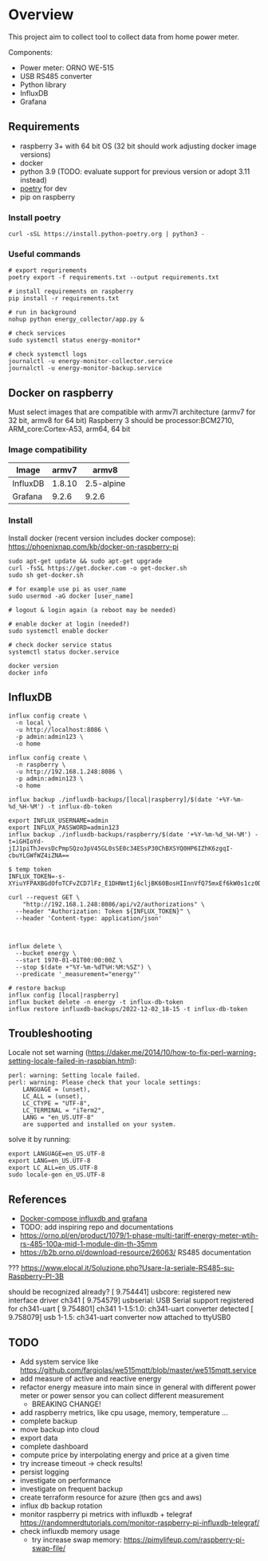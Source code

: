 # Overview
This project aim to collect tool to collect data from home power meter.

Components:
- Power meter: ORNO WE-515
- USB RS485 converter
- Python library
- InfluxDB
- Grafana

## Requirements
- raspberry 3+ with 64 bit OS (32 bit should work adjusting docker image versions)
- docker
- python 3.9 (TODO: evaluate support for previous version or adopt 3.11 instead)
- [poetry](https://python-poetry.org/docs/) for dev
- pip on raspberry

### Install poetry
```
curl -sSL https://install.python-poetry.org | python3 -
```

### Useful commands
```
# export requrirements
poetry export -f requirements.txt --output requirements.txt

# install requirements on raspberry
pip install -r requirements.txt

# run in background
nohup python energy_collector/app.py &

# check services
sudo systemctl status energy-monitor*

# check systemctl logs
journalctl -u energy-monitor-collector.service
journalctl -u energy-monitor-backup.service
```


## Docker on raspberry
Must select images that are compatible with armv7l architecture (armv7 for 32 bit, armv8 for 64 bit)
Raspberry 3 should be processor:BCM2710, ARM_core:Cortex-A53, arm64, 64 bit


### Image compatibility

| Image     | armv7  | armv8      |
| --------- | ------ | ---------- |
| InfluxDB  | 1.8.10 | 2.5-alpine |
| Grafana   | 9.2.6  | 9.2.6      |


### Install
Install docker (recent version includes docker compose): https://phoenixnap.com/kb/docker-on-raspberry-pi
```
sudo apt-get update && sudo apt-get upgrade
curl -fsSL https://get.docker.com -o get-docker.sh
sudo sh get-docker.sh

# for example use pi as user_name
sudo usermod -aG docker [user_name]

# logout & login again (a reboot may be needed)

# enable docker at login (needed?)
sudo systemctl enable docker

# check docker service status
systemctl status docker.service

docker version
docker info
```

## InfluxDB
```
influx config create \
  -n local \
  -u http://localhost:8086 \
  -p admin:admin123 \
  -o home
  
influx config create \
  -n raspberry \
  -u http://192.168.1.248:8086 \
  -p admin:admin123 \
  -o home
  
influx backup ./influxdb-backups/[local|raspberry]/$(date '+%Y-%m-%d_%H-%M') -t influx-db-token

export INFLUX_USERNAME=admin  
export INFLUX_PASSWORD=admin123
influx backup ./influxdb-backups/raspberry/$(date '+%Y-%m-%d_%H-%M') -t=iGHIoYd-jIJ1piThJevsDcPmpSQzo3pV45GL0sSE0c34ESsP30ChBXSYQ0HP6IZhK6zgqI-cbuYLGWfWZ4iZNA==

$ temp token
INFLUX_TOKEN=-s-XYiuYFPAXBGdOfoTCFvZCD7lFz_E1DHNmtIj6cljBK60BosHIInnVfQ75mxEf6kW0s1cz0DHmpoacqZowhQ==

curl --request GET \
	"http://192.168.1.248:8086/api/v2/authorizations" \
  --header "Authorization: Token ${INFLUX_TOKEN}" \
  --header 'Content-type: application/json'



influx delete \
  --bucket energy \
  --start 1970-01-01T00:00:00Z \
  --stop $(date +"%Y-%m-%dT%H:%M:%SZ") \
  --predicate '_measurement="energy"'
  
# restore backup
influx config [local|raspberry]
influx bucket delete -n energy -t influx-db-token
influx restore influxdb-backups/2022-12-02_18-15 -t influx-db-token

```

## Troubleshooting
Locale not set warning (https://daker.me/2014/10/how-to-fix-perl-warning-setting-locale-failed-in-raspbian.html):
```shell
perl: warning: Setting locale failed.
perl: warning: Please check that your locale settings:
	LANGUAGE = (unset),
	LC_ALL = (unset),
	LC_CTYPE = "UTF-8",
	LC_TERMINAL = "iTerm2",
	LANG = "en_US.UTF-8"
    are supported and installed on your system.
```
solve it by running:
```shell
export LANGUAGE=en_US.UTF-8
export LANG=en_US.UTF-8
export LC_ALL=en_US.UTF-8
sudo locale-gen en_US.UTF-8
```

## References
- [Docker-compose influxdb and grafana](https://github.com/jkehres/docker-compose-influxdb-grafana/blob/master/docker-compose.yml)
- TODO: add inspiring repo and documentations
- https://orno.pl/en/product/1079/1-phase-multi-tariff-energy-meter-wtih-rs-485-100a-mid-1-module-din-th-35mm
- https://b2b.orno.pl/download-resource/26063/ RS485 documentation

??? https://www.elocal.it/Soluzione.php?Usare-la-seriale-RS485-su-Raspberry-PI-3B

should be recognized already?
[    9.754441] usbcore: registered new interface driver ch341
[    9.754579] usbserial: USB Serial support registered for ch341-uart
[    9.754801] ch341 1-1.5:1.0: ch341-uart converter detected
[    9.758079] usb 1-1.5: ch341-uart converter now attached to ttyUSB0


## TODO
- Add system service like https://github.com/fargiolas/we515mqtt/blob/master/we515mqtt.service
- add measure of active and reactive energy 
- refactor energy measure into main since in general with different power meter or power sensor you can collect different measurement 
  - BREAKING CHANGE! 
- add raspberry metrics, like cpu usage, memory, temperature ...
- complete backup
- move backup into cloud
- export data  
- complete dashboard
- compute price by interpolating energy and price at a given time
- try increase timeout -> check results!
- persist logging 
- investigate on performance 
- investigate on frequent backup
- create terraform resource for azure (then gcs and aws) 
- influx db backup rotation
- monitor raspberry pi metrics with influxdb + telegraf https://randomnerdtutorials.com/monitor-raspberry-pi-influxdb-telegraf/
- check influxdb memory usage 
  - try increase swap memory: https://pimylifeup.com/raspberry-pi-swap-file/ 
